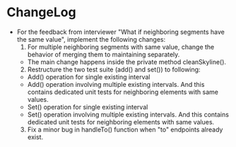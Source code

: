 # ChangeLog
* For the feedback from interviewer "What if neighboring segments have the same value", implement the following changes:
  1. For multiple neighboring segments with same value, change the behavior of merging them to maintaining separately. 
    * The main change happens inside the private method cleanSkyline().
  2. Restructure the two test suite (add() and set()) to following:  
    * Add() operation for single existing interval 
    * Add() operation involving multiple existing intervals. And this contains dedicated unit tests for neighboring elements with same values.
    * Set() operation for single existing interval 
    * Set() operation involving multiple existing intervals. And this contains dedicated unit tests for neighboring elements with same values. 
  3. Fix a minor bug in handleTo() function when "to" endpoints already exist. 